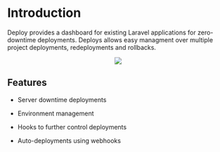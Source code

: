 # Introduction

Deploy provides a dashboard for existing Laravel applications for zero-downtime deployments. Deploys allows easy managment over multiple project deployments, redeployments and rollbacks.

<p align="center">
    <img src="https://res.cloudinary.com/dz4tjswiv/image/upload/v1593086908/deploy1x.png">
</p>

## Features

- Server downtime deployments

- Environment management

- Hooks to further control deployments

- Auto-deployments using webhooks
